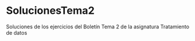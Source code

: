 # SolucionesTema2
Soluciones de los ejercicios del Boletín Tema 2 de la asignatura Tratamiento de datos
